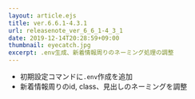 ```yaml
---
layout: article.ejs
title: ver.6.6.1-4.3.1
url: releasenote_ver_6_6_1-4_3_1
date: 2019-12-14T20:28:59+09:00
thumbnail: eyecatch.jpg
excerpt: .env生成、新着情報周りのネーミング処理の調整
---
```


- 初期設定コマンドに`.env`作成を追加
- 新着情報周りのid, class、見出しのネーミングを調整